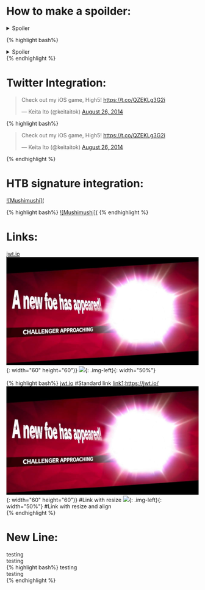 How to make a spoilder:
=======================
<details>
    <summary>Spoiler</summary>
    Something small enough to escape casual notice.
</details>

{% highlight bash%}
<details>
    <summary>Spoiler</summary>
    Something small enough to escape casual notice.
</details>
{% endhighlight %}

Twitter Integration:
=====================
<blockquote class="twitter-tweet" data-lang="en"><p lang="en" dir="ltr">Check out my iOS game, High5! <a href="https://t.co/QZEKLg3G2i">https://t.co/QZEKLg3G2i</a></p>&mdash; Keita Ito (@keitaitok) <a href="https://twitter.com/keitaitok/status/504110217940836353">August 26, 2014</a></blockquote><script async="" src="//platform.twitter.com/widgets.js" charset="utf-8"></script>
{% highlight bash%}
<blockquote class="twitter-tweet" data-lang="en"><p lang="en" dir="ltr">Check out my iOS game, High5! <a href="https://t.co/QZEKLg3G2i">https://t.co/QZEKLg3G2i</a></p>&mdash; Keita Ito (@keitaitok) <a href="https://twitter.com/keitaitok/status/504110217940836353">August 26, 2014</a></blockquote><script async="" src="//platform.twitter.com/widgets.js" charset="utf-8"></script>
{% endhighlight %}

HTB signature integration:
==========================    
[![Mushimushi](<script src="https://www.hackthebox.eu/badge/60476"></script>](https://www.hackthebox.eu/home/users/profile/60476)
<script src="https://www.hackthebox.eu/badge/60476"></script>
{% highlight bash%}
[![Mushimushi](<script src="https://www.hackthebox.eu/badge/60476"></script>](https://www.hackthebox.eu/home/users/profile/60476)
{% endhighlight %}

Links:
======
[jwt.io][link1] 
![](/images/new-foe/new-foe.jpg){: width="60" height="60")} 
![](/images/new-foe/Jerry.png){: .img-left}{: width="50%"}  
<BR CLEAR="left">
{% highlight bash%}
[jwt.io][link1] #Standard link
[link1]:https://jwt.io/
![](/images/new-foe/new-foe.jpg){: width="60" height="60")} #Link with resize
![](/images/new-foe/Jerry.png){: .img-left}{: width="50%"}  #Link with resize and align
<BR CLEAR="left">
{% endhighlight %}
    
New Line:
==========
testing <br/> testing
<br/>
{% highlight bash%}
testing <br/> testing
<br/>
{% endhighlight %}


[link1]:https://jwt.io/
